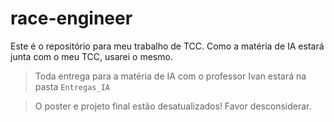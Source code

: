 # race-engineer
Este é o repositório para meu trabalho de TCC. Como a matéria de IA estará junta com o meu TCC, usarei o mesmo. 
> Toda entrega para a matéria de IA com o professor Ivan estará na pasta `Entregas_IA` 

>O poster e projeto final estão desatualizados! Favor desconsiderar.